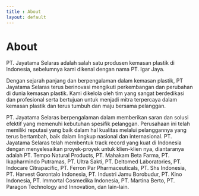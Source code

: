 ```yaml
---
title : About
layout: default
---
```


# About

PT. Jayatama Selaras adalah salah satu produsen kemasan plastik di Indonesia, sebelumnya kami dikenal dengan nama PT. Igar Jaya.

Dengan sejarah panjang dan berpengalaman dalam kemasan plastik, PT Jayatama Selaras terus berinovasi mengikuti perkembangan dan perubahan di dunia kemasan plastik. Kami dikelola oleh tim yang sangat berdedikasi dan profesional serta bertujuan untuk menjadi mitra terpercaya dalam kemasan plastik dan terus tumbuh dan maju bersama pelanggan.

PT. Jayatama Selaras berpengalaman dalam memberikan saran dan solusi efektif yang memenuhi kebutuhan spesifik pelanggan. Perusahaan ini telah memiliki reputasi yang baik dalam hal kualitas melalui pelanggannya yang terus bertambah, baik dalam lingkup nasional dan internasional. PT. Jayatama Selaras telah membentuk track record yang kuat di Indonesia dengan menyelesaikan proyek-proyek untuk klien-klien nya, diantaranya adalah PT. Tempo Natural Products, PT. Mahakam Beta Farma, PT. Ikapharmindo Putramas, PT. Ultra Sakti, PT. Deltomed Laboratories, PT. Indocare Citrapacific, PT. Ferron Par Pharmaceuticals, PT. Shs Indonesia, PT. Harvest Gorontalo Indonesia, PT. Industri Jamu Borobudur, PT. Kino Indonesia, PT. Immortal Cosmedika Indonesia, PT. Martina Berto, PT. Paragon Technology and Innovation, dan lain-lain.